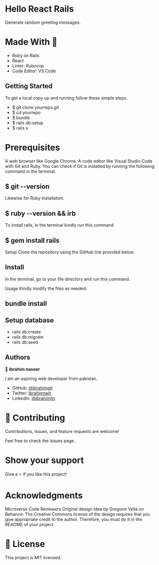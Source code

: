 
# Hello  React Rails 
Generate random greeting messages.


# Made With 🔖
 - Ruby on Rails
 - React 
- Linter: Rubocop
- Code Editor: VS Code
## Getting Started
To get a local copy up and running follow these simple steps.
- $ git clone yourrepo.git
- $ cd yourrepo
- $ bundle
- $ rails db:setup
- $ rails s

# Prerequisites
 A web browser like Google Chrome.
 A code editor like Visual Studio Code with Git and Ruby.
You can check if Git is installed by running the following command in the terminal.

## $ git --version
Likewise for Ruby installation.

## $ ruby --version && irb
To install rails, in the terminal kindly run this command

## $ gem install rails
 Setup
Clone the repository using the GitHub link provided below.

## Install
In the terminal, go to your file directory and run this command.

Usage
Kindly modify the files as needed.

## bundle install

## Setup database
- rails db:create
- rails db:migrate
- rails db:seed

## Authors
👤 **ibrahim naseer**

I am an aspiring web developer from pakistan.
- GitHub: [@ibrahimgit](https://github.com/ibrahim777764)
- Twitter: [Ibrahimtwit](https://twitter.com/Ibrahim66650696)
- LinkedIn: [@ibrahimlin](https://www.linkedin.com/in/ibrahim-naseer-215667225/)

# 🤝 Contributing
Contributions, issues, and feature requests are welcome!

Feel free to check the issues page.

# Show your support
Give a ⭐️ if you like this project!

# Acknowledgments
Microverse
Code Reviewers
Original design idea by Gregoire Vella on Behance.
The Creative Commons license of the design requires that you give appropriate credit to the author. Therefore, you must do it in the README of your project.

# 📝 License
This project is MIT licensed.
